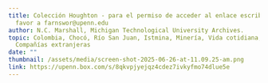 ```yaml
---
title: Colección Houghton - para el permiso de acceder al enlace escriba por
  favor a farnswor@upenn.edu
author: N.C. Marshall, Michigan Technological University Archives.
topic: Colombia, Chocó, Río San Juan, Istmina, Minería, Vida cotidiana,
  Compañías extranjeras
date: ""
thumbnail: /assets/media/screen-shot-2025-06-26-at-11.09.25-am.png
link: https://upenn.box.com/s/8qkvpjyejqz4cdez7ivkyfmo74dlue5e
---
```

